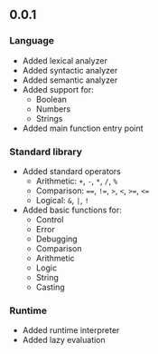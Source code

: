 ## 0.0.1

### Language

* Added lexical analyzer
* Added syntactic analyzer
* Added semantic analyzer
* Added support for:
    - Boolean
    - Numbers
    - Strings
* Added main function entry point

### Standard library

* Added standard operators
    - Arithmetic: `+`, `-`, `*`, `/`, `%`
    - Comparison: `==`, `!=`, `>`, `<`, `>=`, `<=`
    - Logical: `&`, `|`, `!`
* Added basic functions for:
    - Control
    - Error
    - Debugging
    - Comparison
    - Arithmetic
    - Logic
    - String
    - Casting

### Runtime

* Added runtime interpreter
* Added lazy evaluation